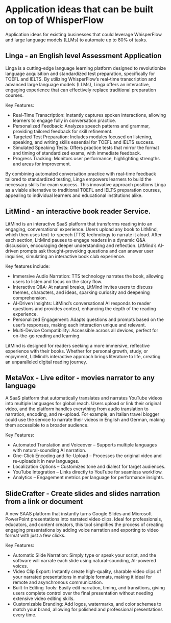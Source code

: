 # Application ideas that can be built on top of WhisperFlow
Application ideas for existing businesses that could leverage WhisperFlow and large language models (LLMs) to automate up to 80% of tasks.

## Linga - an English level Assessment Application
Linga is a cutting-edge language learning platform designed to revolutionize language acquisition and standardized test preparation, specifically for TOEFL and IELTS. By utilizing WhisperFlow’s real-time transcription and advanced large language models (LLMs), Linga offers an interactive, engaging experience that can effectively replace traditional preparation courses.

Key Features:

- Real-Time Transcription: Instantly captures spoken interactions, allowing learners to engage fully in conversation practice.
- Personalized Feedback: Analyzes speech patterns and grammar, providing tailored feedback for skill refinement.
- Targeted Test Preparation: Includes modules focused on listening, speaking, and writing skills essential for TOEFL and IELTS success.
- Simulated Speaking Tests: Offers practice tests that mirror the format and timing of standardized exams, with immediate feedback.
- Progress Tracking: Monitors user performance, highlighting strengths and areas for improvement.

By combining automated conversation practice with real-time feedback tailored to standardized testing, Linga empowers learners to build the necessary skills for exam success. This innovative approach positions Linga as a viable alternative to traditional TOEFL and IELTS preparation courses, appealing to individual learners and educational institutions alike.


## LitMind - an interactive book reader Service.
LitMind is an interactive SaaS platform that transforms reading into an engaging, conversational experience. Users upload any book to LitMind, which then uses text-to-speech (TTS) technology to narrate it aloud. After each section, LitMind pauses to engage readers in a dynamic Q&A discussion, encouraging deeper understanding and reflection. LitMind’s AI-driven prompts ask thought-provoking questions and can answer user inquiries, simulating an interactive book club experience.

Key features include:

- Immersive Audio Narration: TTS technology narrates the book, allowing users to listen and focus on the story flow.
- Interactive Q&A: At natural breaks, LitMind invites users to discuss themes, characters, and ideas, sparking curiosity and deepening comprehension.
- AI-Driven Insights: LitMind’s conversational AI responds to reader questions and provides context, enhancing the depth of the reading experience.
- Personalized Engagement: Adapts questions and prompts based on the user’s responses, making each interaction unique and relevant.
- Multi-Device Compatibility: Accessible across all devices, perfect for on-the-go reading and learning.

LitMind is designed for readers seeking a more immersive, reflective experience with their books. Whether for personal growth, study, or enjoyment, LitMind’s interactive approach brings literature to life, creating an unparalleled digital reading journey.


## MetaVox - Live editor - movies narrator to any language
A SaaS platform that automatically translates and narrates YouTube videos into multiple languages for global reach. Users upload or link their original video, and the platform handles everything from audio translation to narration, encoding, and re-upload. For example, an Italian travel blogger could use the service to narrate their videos in English and German, making them accessible to a broader audience.

Key Features:

- Automated Translation and Voiceover – Supports multiple languages with natural-sounding AI narration.
- One-Click Encoding and Re-Upload – Processes the original video and re-uploads it in new languages.
- Localization Options – Customizes tone and dialect for target audiences.
- YouTube Integration – Links directly to YouTube for seamless workflow.
- Analytics – Engagement metrics per language for performance insights.

## SlideCrafter - Create slides and slides narration from a link or document
A new SAAS platform that instantly turns Google Slides and Microsoft PowerPoint presentations into narrated video clips. Ideal for professionals, educators, and content creators, this tool simplifies the process of creating engaging presentations by adding voice narration and exporting to video format with just a few clicks.

Key Features:

- Automatic Slide Narration: Simply type or speak your script, and the software will narrate each slide using natural-sounding, AI-powered voices.
- Video Clip Export: Instantly create high-quality, sharable video clips of your narrated presentations in multiple formats, making it ideal for remote and asynchronous communication.
- Built-In Editing Tools: Easily edit narration, timing, and transitions, giving users complete control over the final presentation without needing extensive video editing skills.
- Customizable Branding: Add logos, watermarks, and color schemes to match your brand, allowing for polished and professional presentations every time.

